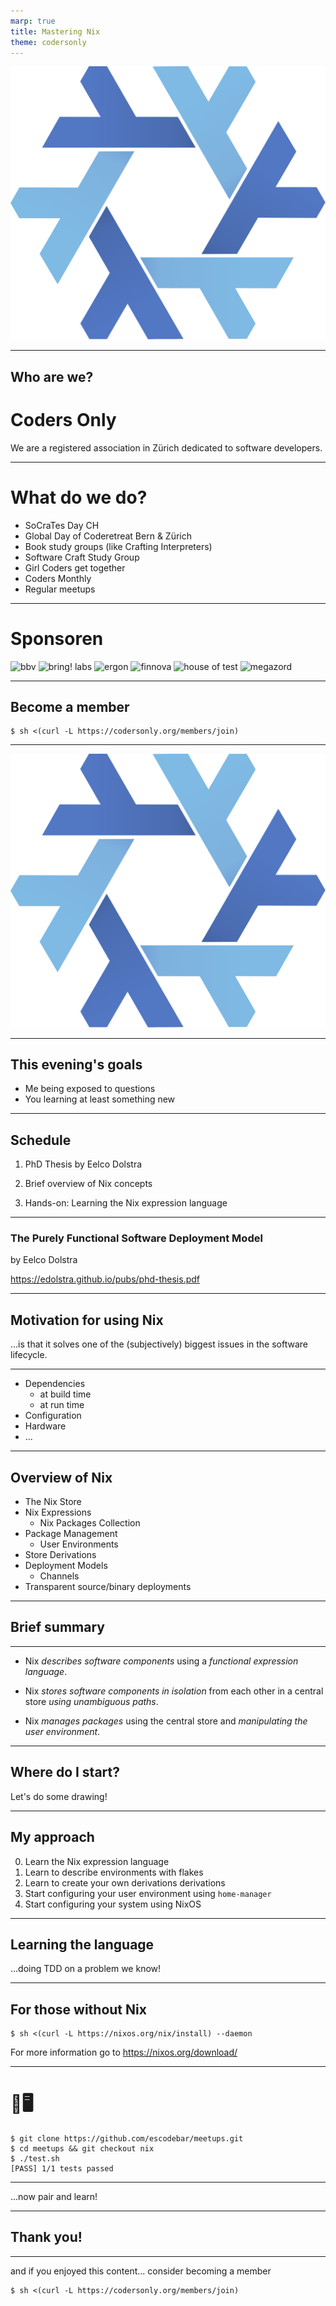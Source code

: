 ```yaml
---
marp: true
title: Mastering Nix
theme: codersonly
---
```


<!-- _class: centered -->

![Nix](assets/nix.svg)

---

## Who are we?

# Coders Only

We are a registered association in Zürich dedicated to software developers.

---

# What do we do?

- SoCraTes Day CH
- Global Day of Coderetreat Bern & Zürich
- Book study groups (like Crafting Interpreters)
- Software Craft Study Group
- Girl Coders get together
- Coders Monthly
- Regular meetups

---

<!-- _class: sponsors -->

# Sponsoren

![bbv](../assets/sponsors/dark/bbv.webp) ![bring! labs](../assets/sponsors/dark/bring.webp)
![ergon](../assets/sponsors/dark/ergon.webp) ![finnova](../assets/sponsors/dark/finnova.webp)
![house of test](../assets/sponsors/dark/house-of-test.webp) ![megazord](../assets/sponsors/dark/megazord.webp)

---

## Become a member

```shell
$ sh <(curl -L https://codersonly.org/members/join)
```

---

<!-- _class: centered -->

![Nix](assets/nix.svg)

---

## This evening's goals

- Me being exposed to questions
- You learning at least something new

---

## Schedule

1. PhD Thesis by Eelco Dolstra

2. Brief overview of Nix concepts

3. Hands-on: Learning the Nix expression language

---

### The Purely Functional Software Deployment Model

by Eelco Dolstra

https://edolstra.github.io/pubs/phd-thesis.pdf

---

## Motivation for using Nix

...is that it solves one of the (subjectively) biggest issues in the software lifecycle.

---

- Dependencies
  - at build time
  - at run time
- Configuration
- Hardware
- ...

---

## Overview of Nix

- The Nix Store
- Nix Expressions
  - Nix Packages Collection
- Package Management
  - User Environments
- Store Derivations
- Deployment Models
  - Channels
- Transparent source/binary deployments

---


## Brief summary

---

- Nix _describes software components_ using a _functional expression language_.

- Nix _stores software components in isolation_ from each other in a central store _using unambiguous paths_.

- Nix _manages packages_ using the central store and _manipulating the user environment_.

---

## Where do I start?

Let's do some drawing!

---

## My approach

0. Learn the Nix expression language
1. Learn to describe environments with flakes
2. Learn to create your own derivations derivations
3. Start configuring your user environment using `home-manager`
4. Start configuring your system using NixOS

---

## Learning the language

...doing TDD on a problem we know!

---

## For those without Nix

```
$ sh <(curl -L https://nixos.org/nix/install) --daemon
```

For more information go to https://nixos.org/download/

---

# 👐🖥️

```
$ git clone https://github.com/escodebar/meetups.git
$ cd meetups && git checkout nix
$ ./test.sh
[PASS] 1/1 tests passed
```

---

...now pair and learn!

---

## Thank you!

---

and if you enjoyed this content... consider becoming a member

```shell
$ sh <(curl -L https://codersonly.org/members/join)
```
